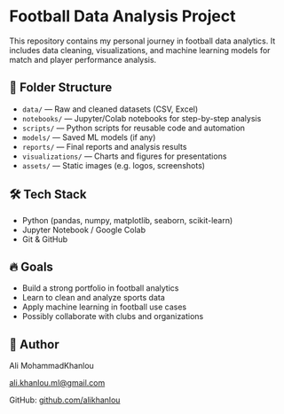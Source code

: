 # Football Data Analysis Project

This repository contains my personal journey in football data analytics. It includes data cleaning, visualizations, and machine learning models for match and player performance analysis.

## 📁 Folder Structure
- `data/` — Raw and cleaned datasets (CSV, Excel)
- `notebooks/` — Jupyter/Colab notebooks for step-by-step analysis
- `scripts/` — Python scripts for reusable code and automation
- `models/` — Saved ML models (if any)
- `reports/` — Final reports and analysis results
- `visualizations/` — Charts and figures for presentations
- `assets/` — Static images (e.g. logos, screenshots)

## 🛠 Tech Stack
- Python (pandas, numpy, matplotlib, seaborn, scikit-learn)
- Jupyter Notebook / Google Colab
- Git & GitHub

## 🔥 Goals
- Build a strong portfolio in football analytics
- Learn to clean and analyze sports data
- Apply machine learning in football use cases
- Possibly collaborate with clubs and organizations

## 🚀 Author
Ali MohammadKhanlou

ali.khanlou.ml@gmail.com

GitHub: [github.com/alikhanlou](https://github.com/alikhanlou)
